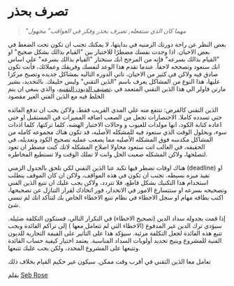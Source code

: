 # تصرف بحذر

> _"مهما كان الذي ستفعله, تصرف بحذر وفكر في العواقب" مجهول_

بغض النظر عن راحة دورتك الزمنيه في بدايتها، لا يمكنك تجنب ان تكون تحت الضغط في بعض الاحيان.
اذا وجدت نفسك مضطرًا للاختيار بين "القيام بذالك بشكل صحيح" او "القيام بذالك بسرعه" فإنه من المرجح انك ستختار "القيام بذالك بسرعه" علي اساس انك ستعود وتصححه لاحقاً. عندما تقدم هذا الوعد لنفسك وفريقك وعملائك، فأنت تكون صادق فيه ولاكن في كثير من الاحيان، تاتي الدوره التاليه بمشاكل جديده وتصبح مركزا عليها، هذا النوع من المشاكل يعرف باسم "الدَين التقني" وليس حليفك. بالتحديد، بشير مارتن فاولر الي هذا الدَين التقني المتعمد في ،[تصنيف الديون التقنيه](http://martinfowler.com/bliki/TechnicalDebtQuadrant.html)، والذي ينبغي ان يتم الخلط فيه مع الدَين الفني الغير مقصود

الدَين التقني كالقرض: تنتفع منه علي المدي القريب فقط، ولاكن يجب ان تدفع الفائده حتي تسدده كاملا. الاختصارات تجعل من الصعب اضافه المميزات في المستقبل او حتي اعاده كتابة الكود، انها مولدات للعيوب و وحالات الاختبار الهشه، كلما تركتها، كلما اذدات سوء، وبحلول الوقت الذي ستعود فيه للمشكله الأصليه، قد تكون هناك مجموعه كامله من المشاكل مكدسه فوق المشكله الأصليه مما يصعب عمليه تصحيح الكود وتعديله، في الحقيقه، في الغالب انت ستعود محاولا اصلاح المشكله لانك كنت مضطر ان تعود لتصلحها، ولاكن المشكله صعبت الحل وانت لا تملك الوقت ولا تستطيع المخاطره.

هناك اوقات تضطر فيها تكبد عنا الدَين التقني لكي نلحق بالجدول الزمني (deadline) او نفيذ ميزه بسيطه. تجنب ان تكون في هذه المواقف، ولاكن ان كان الموقف يتطلب استخدام هذا التكنيك بشكل قاطع، فلا تتردد، ولاكن يجب عليك ان تتبع الدَين الفني وتصحيحه بسرعه او ستتسارع الامور في الانحدار، فور اتخاذك لقرار التنازل عن تصحيحها، اكتب بطاقه مهام او سجل الاخطاء في نظام تتبع الاخطاء الخاص بك لتتأكد انك لم تنسي شئ.

إذا قمت بجدولة سداد الدين (تصحيح الاخطاء) في التكرار التالي، فستكون التكلفة ضئيلة. سيؤدي ترك الدين غير المدفوع (الاخطاء التي لم تتعامل معها ) إلى تراكم الفائدة ويجب تتبع هذه الفائدة لجعل التكلفة مرئية. سيؤكد هذا على التأثير على القيمة التجارية للديون الفنية للمشروع ويتيح تحديد أولويات السداد المناسبة. يعتمد اختيار كيفية حساب الفائدة وتتبعها على المشروع المحدد، ولكن يجب عليك تتبعها.

تعامل معا الدَين التقني في أقرب وقت ممكن. سيكون غير حكيم القيام بخلاف ذلك

بقلم [Seb Rose](http://programmer.97things.oreilly.com/wiki/index.php/Seb_Rose)
